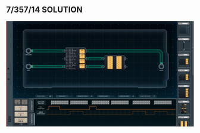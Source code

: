 7/357/14 SOLUTION
-----------------

![screenshot0](https://github.com/shiawasenahikari/Shenzhen-IO-Solutions/blob/master/026-electronic-door-lock/screenshot0.png)
